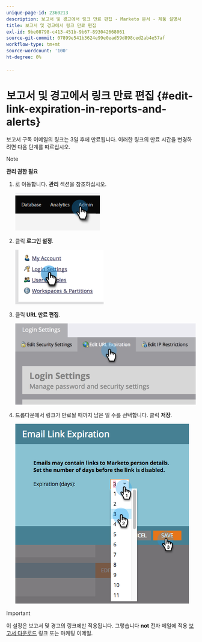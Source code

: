 ```yaml
---
unique-page-id: 2360213
description: 보고서 및 경고에서 링크 만료 편집 - Marketo 문서 - 제품 설명서
title: 보고서 및 경고에서 링크 만료 편집
exl-id: 9be08798-c413-451b-9b67-893042668061
source-git-commit: 07899e541b3624e99e0ead59d898ced2ab4e57af
workflow-type: tm+mt
source-wordcount: '100'
ht-degree: 0%

---
```


# 보고서 및 경고에서 링크 만료 편집 {#edit-link-expiration-in-reports-and-alerts}

보고서 구독 이메일의 링크는 3일 후에 만료됩니다. 이러한 링크의 만료 시간을 변경하려면 다음 단계를 따르십시오.

>[!NOTE]
>
>**관리 권한 필요**

1. 로 이동합니다. **관리** 섹션을 참조하십시오.

   ![](assets/edit-link-expiration-in-reports-and-alerts-1.png)

1. 클릭 **로그인 설정**.

   ![](assets/edit-link-expiration-in-reports-and-alerts-2.png)

1. 클릭 **URL 만료 편집**.

   ![](assets/edit-link-expiration-in-reports-and-alerts-3.png)

1. 드롭다운에서 링크가 만료될 때까지 남은 일 수를 선택합니다. 클릭 **저장**.

   ![](assets/edit-link-expiration-in-reports-and-alerts-4.png)

>[!IMPORTANT]
>
>이 설정은 보고서 및 경고의 링크에만 적용됩니다. 그렇습니다 **not** 전자 메일에 적용 [보고서 다운로드](/help/marketo/product-docs/reporting/basic-reporting/report-subscriptions/subscribe-to-a-smart-list.md#email-message) 링크 또는 마케팅 이메일.
